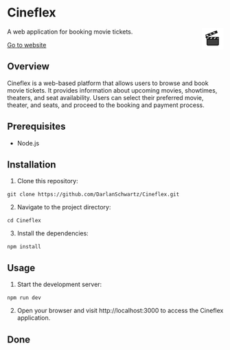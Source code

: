 # Cineflex

<img src="https://raw.githubusercontent.com/DarlanSchwartz/Cineflex/86ff79dcecf6888b828a283947e025f6bfd0ae25/src/favicon.svg" width='50px' align='right'>

A web application for booking movie tickets. 

[Go to website](https://projeto10-cineflex-eight-sigma.vercel.app/)



## Overview

Cineflex is a web-based platform that allows users to browse and book movie tickets. It provides information about upcoming movies, showtimes, theaters, and seat availability. Users can select their preferred movie, theater, and seats, and proceed to the booking and payment process.

## Prerequisites

- Node.js

## Installation

1. Clone this repository:

```shell
git clone https://github.com/DarlanSchwartz/Cineflex.git
```
2. Navigate to the project directory:
```shell
cd Cineflex
```
3. Install the dependencies:
```shell
npm install
```
## Usage
1. Start the development server:
```shell
npm run dev
```
2. Open your browser and visit http://localhost:3000 to access the Cineflex application.

## Done
